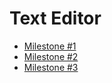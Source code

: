 # Text Editor

* [Milestone #1](milestone1.md)
* [Milestone #2](milestone2.md)
* [Milestone #3](milestone2.md)
